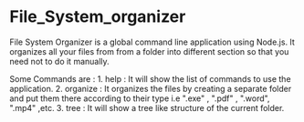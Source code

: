 # File_System_organizer

File System Organizer is a global command line application using Node.js. 
It organizes all your files from from a folder into different section  so that you need not to do it manually. 

Some Commands are : 
    1. help : It will show the list of commands to use the application.
    2. organize : It organizes the files by creating a separate folder and put them there according to their type i.e ".exe" , ".pdf" , ".word", ".mp4" ,etc.
    3. tree : It will show a tree like structure of the current folder.
